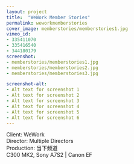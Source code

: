 ```yaml
---
layout: project
title:  "WeWork Member Stories"
permalink: weworkmemberstories
cover_image: memberstories/memberstories1.jpg
vimeo_id:
- 335411070
- 335416540
- 344180179
screenshot:
- memberstories/memberstories1.jpg
- memberstories/memberstories2.jpg
- memberstories/memberstories3.jpg

screenshot-alt:
- Alt text for screenshot 1
- Alt text for screenshot 2
- Alt text for screenshot 3
- Alt text for screenshot 4
- Alt text for screenshot 5
- Alt text for screenshot 6
---
```


Client: WeWork<br>
Director: Multiple Directors
<br>Production: 当下频道
<br>C300 MK2, Sony A7S2 | Canon EF